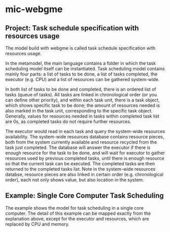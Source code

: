 # mic-webgme
## Project: Task schedule specification with resources usage

The model build with webgme is called task schedule specification with resources usage. 

In the metamodel, the main language contains a folder in which the task scheduling model itself can be instantiated. Task scheduling model contains mainly four parts: a list of tasks to be done, a list of tasks completed, the executor (e.g. CPU) and a list of resources can be gathered system-wide.

In both list of tasks to be done and completed, there is an ordered list of tasks (queue of tasks). All tasks are linked in chronological order (or you can define other priority), and within each task unit, there is a task object, which shows specific task to be done; the amount of resources needed is also marked in the task unit, corresponding to the specific task object. Generally, values for resources needed in tasks within completed task list are 0s, as completed tasks do not require further resources.

The executor would read in each task and query the system-wide resources availability. The system-wide resources database contains resource pieces, both from the system currently available and resource recycled from the task just completed. The database will answer the executor if there is enough resource for the task to be done, and will wait for executor to gather resources used by previous completed tasks, until there is enough resource so that the current task can be executed. The completed tasks are then returned to the completed tasks list. Note in the system-wide resources databse, resource pieces are also linked in certain order (e.g. chronological order), each not only shows value, but also location in the system.

## Example: Single Core Computer Task Scheduling

The example shows the model for task scheduling in a single core computer. The detail of this example can be mapped exactly from the explanation above, except for the executor and resources, which are replaced by CPU and memory.
